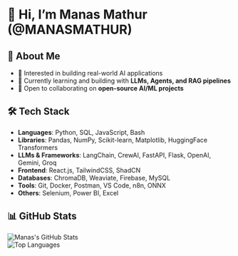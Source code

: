 # 👋 Hi, I’m Manas Mathur (@MANASMATHUR)

## 🚀 About Me

- 👀 Interested in building real-world AI applications  
- 🌱 Currently learning and building with **LLMs, Agents, and RAG pipelines**  
- 💞️ Open to collaborating on **open-source AI/ML projects**


## 🛠️ Tech Stack

- **Languages**: Python, SQL, JavaScript, Bash  
- **Libraries**: Pandas, NumPy, Scikit-learn, Matplotlib, HuggingFace Transformers  
- **LLMs & Frameworks**: LangChain, CrewAI, FastAPI, Flask, OpenAI, Gemini, Groq  
- **Frontend**: React.js, TailwindCSS, ShadCN  
- **Databases**: ChromaDB, Weaviate, Firebase, MySQL  
- **Tools**: Git, Docker, Postman, VS Code, n8n, ONNX  
- **Others**: Selenium, Power BI, Excel


## 📊 GitHub Stats

![Manas's GitHub Stats](https://github-readme-stats.vercel.app/api?username=MANASMATHUR&show_icons=true&theme=tokyonight)  
![Top Languages](https://github-readme-stats.vercel.app/api/top-langs/?username=MANASMATHUR&layout=compact&theme=tokyonight)


<!---
MANASMATHUR/MANASMATHUR is a ✨ special ✨ repository because its `README.md` (this file) appears on your GitHub profile.
You can click the Preview link to take a look at your changes.
--->
